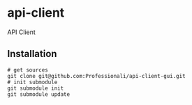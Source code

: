 api-client
==========

API Client

## Installation

```
# get sources
git clone git@github.com:Professionali/api-client-gui.git
# init submodule
git submodule init
git submodule update
```
